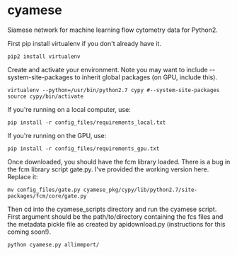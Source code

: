 # cyamese

Siamese network for machine learning flow cytometry data for Python2.

First pip install virtualenv if you don't already have it.

```
pip2 install virtualenv
```

Create and activate your environment. Note you may want to include
--system-site-packages to inherit global packages (on GPU, include this).

```
virtualenv --python=/usr/bin/python2.7 cypy #--system-site-packages
source cypy/bin/activate
```

If you're running on a local computer, use:

```
pip install -r config_files/requirements_local.txt
```

If you're running on the GPU, use:

```
pip install -r config_files/requirements_gpu.txt
```

Once downloaded, you should have the fcm library loaded. There is a 
bug in the fcm library script gate.py. I've provided the working version
here. Replace it:

```
mv config_files/gate.py cyamese_pkg/cypy/lib/python2.7/site-packages/fcm/core/gate.py
```

Then cd into the cyamese_scripts directory and run the cyamese script. First argument
should be the path/to/directory containing the fcs files and the metadata pickle file
as created by apidownload.py (instructions for this coming soon!).

```
python cyamese.py allimmport/
```


